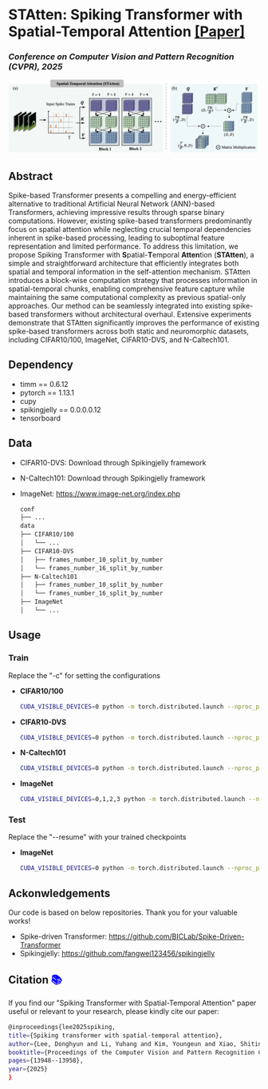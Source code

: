 # STAtten: Spiking Transformer with Spatial-Temporal Attention [[Paper]](https://arxiv.org/pdf/2409.19764)
### ***Conference on Computer Vision and Pattern Recognition (CVPR), 2025***

![method.png](images/method.png)

[//]: # ([![License]&#40;https://img.shields.io/badge/License-MIT-yellow.svg&#41;]&#40;LICENSE&#41;)



[//]: # (## Table of Contents)

[//]: # (- [Overview]&#40;#overview&#41;)

[//]: # (- [Paper]&#40;#paper&#41;)

[//]: # (- [Installation]&#40;#installation&#41;)

[//]: # (- [Usage]&#40;#usage&#41;)

[//]: # (- [Training Details]&#40;#training-details&#41;)

[//]: # (- [Dependencies]&#40;#dependencies&#41;)

[//]: # (- [Contributing]&#40;#contributing&#41;)

[//]: # (- [Citation]&#40;#citation&#41;)

## Abstract
Spike-based Transformer presents a compelling and energy-efficient alternative to traditional Artificial Neural Network (ANN)-based Transformers, achieving impressive results through sparse binary computations. However, existing spike-based transformers predominantly focus on spatial attention while neglecting crucial temporal dependencies inherent in spike-based processing, leading to suboptimal feature representation and limited performance. To address this limitation, we propose Spiking Transformer with **S**patial-**T**emporal **Atten**tion (**STAtten**), a simple and straightforward architecture that efficiently integrates both spatial and temporal information in the self-attention mechanism. STAtten introduces a block-wise computation strategy that processes information in spatial-temporal chunks, enabling comprehensive feature capture while maintaining the same computational complexity as previous spatial-only approaches. Our method can be seamlessly integrated into existing spike-based transformers without architectural overhaul. Extensive experiments demonstrate that STAtten significantly improves the performance of existing spike-based transformers across both static and neuromorphic datasets, including CIFAR10/100, ImageNet, CIFAR10-DVS, and N-Caltech101. 

## Dependency
- timm == 0.6.12
- pytorch == 1.13.1
- cupy
- spikingjelly == 0.0.0.0.12
- tensorboard

## Data 
- CIFAR10-DVS: Download through Spikingjelly framework
- N-Caltech101: Download through Spikingjelly framework
- ImageNet: https://www.image-net.org/index.php

   ```bash
   conf
   ├── ...
   data
   ├── CIFAR10/100
   │   └── ...
   ├── CIFAR10-DVS
   │   ├── frames_number_10_split_by_number
   │   └── frames_number_16_split_by_number
   ├── N-Caltech101
   │   ├── frames_number_10_split_by_number
   │   └── frames_number_16_split_by_number
   ├── ImageNet
   │   └── ...


## Usage
### Train
Replace the "-c" for setting the configurations
- **CIFAR10/100**
   ```bash
   CUDA_VISIBLE_DEVICES=0 python -m torch.distributed.launch --nproc_per_node=1 train.py -c conf/cifar10/2_512_200E_t4.yml --model sdt --spike-mode lif --attention_mode STAtten
- **CIFAR10-DVS**
   ```bash
   CUDA_VISIBLE_DEVICES=0 python -m torch.distributed.launch --nproc_per_node=1 train.py -c conf/cifar10-dvs/2_256_200E_t16_TET.yml --model sdt --spike-mode lif --attention_mode STAtten
- **N-Caltech101**
   ```bash
   CUDA_VISIBLE_DEVICES=0 python -m torch.distributed.launch --nproc_per_node=1 train.py -c conf/ncaltech101/2_256_200E_t16.yml --model sdt --spike-mode lif --attention_mode STAtten
- **ImageNet**
   ```bash
   CUDA_VISIBLE_DEVICES=0,1,2,3 python -m torch.distributed.launch --nproc_per_node=4 --master_port 29500 train.py -c conf/imagenet/8_768_200E_t4.yml --model sdt --spike-mode lif --attention_mode STAtten

### Test
Replace the "--resume" with your trained checkpoints
- **ImageNet**
   ```bash
   CUDA_VISIBLE_DEVICES=0 python -m torch.distributed.launch --nproc_per_node=1 --master_port 29500 test.py -c conf/imagenet/8_768_200E_t4.yml --model sdt --spike-mode lif --attention_mode STAtten --resume {checkpoints} --no-resume-opt

## Ackonwledgements
Our code is based on below repositories. Thank you for your valuable works!
- Spike-driven Transformer: https://github.com/BICLab/Spike-Driven-Transformer
- Spikingjelly: https://github.com/fangwei123456/spikingjelly

## Citation <span style="color:blue">📚</span>
If you find our "Spiking Transformer with Spatial-Temporal Attention" paper useful or relevant to your research, please kindly cite our paper:
  ```bash
  @inproceedings{lee2025spiking,
  title={Spiking transformer with spatial-temporal attention},
  author={Lee, Donghyun and Li, Yuhang and Kim, Youngeun and Xiao, Shiting and Panda, Priyadarshini},
  booktitle={Proceedings of the Computer Vision and Pattern Recognition Conference},
  pages={13948--13958},
  year={2025}
}
